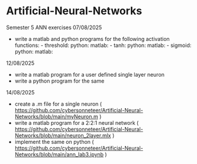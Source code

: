 # Artificial-Neural-Networks
Semester 5 ANN exercises
07/08/2025
  - write a matlab and python programs for the following activation functions:
        - threshold:
            python:
            matlab:
        - tanh:
             python:
             matlab:
        - sigmoid:
             python:
             matlab:
    
    

12/08/2025
  - write a matlab program for a user defined single layer neuron
  - write a python program for the same

14/08/2025
  - create a .m file for a single neuron ( https://github.com/cybersonneteer/Artificial-Neural-Networks/blob/main/myNeuron.m )
  - write a matlab program for a 2:2:1 neural network ( https://github.com/cybersonneteer/Artificial-Neural-Networks/blob/main/neuron_2layer.mlx )
  - implement the same on python ( https://github.com/cybersonneteer/Artificial-Neural-Networks/blob/main/ann_lab3.ipynb )
    
